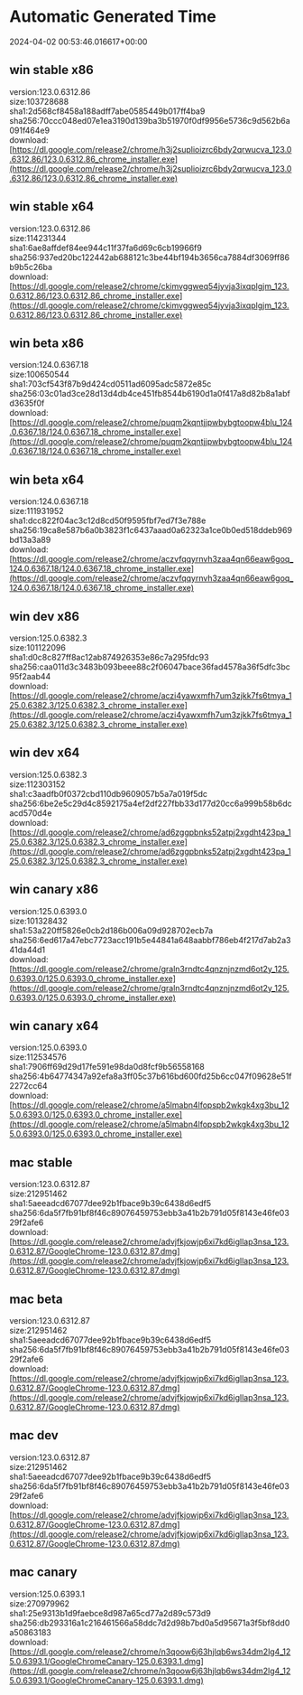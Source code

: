 # Automatic Generated Time
2024-04-02 00:53:46.016617+00:00

## win stable x86
version:123.0.6312.86  
size:103728688  
sha1:2d568cf8458a188adff7abe0585449b017ff4ba9  
sha256:70ccc048ed07e1ea3190d139ba3b51970f0df9956e5736c9d562b6a091f464e9  
download:[https://dl.google.com/release2/chrome/h3j2suplioizrc6bdy2qrwucva_123.0.6312.86/123.0.6312.86_chrome_installer.exe](https://dl.google.com/release2/chrome/h3j2suplioizrc6bdy2qrwucva_123.0.6312.86/123.0.6312.86_chrome_installer.exe)  

## win stable x64
version:123.0.6312.86  
size:114231344  
sha1:6ae8affdef84ee944c11f37fa6d69c6cb19966f9  
sha256:937ed20bc122442ab688121c3be44bf194b3656ca7884df3069ff86b9b5c26ba  
download:[https://dl.google.com/release2/chrome/ckimvggweq54jyvja3ixqplgjm_123.0.6312.86/123.0.6312.86_chrome_installer.exe](https://dl.google.com/release2/chrome/ckimvggweq54jyvja3ixqplgjm_123.0.6312.86/123.0.6312.86_chrome_installer.exe)  

## win beta x86
version:124.0.6367.18  
size:100650544  
sha1:703cf543f87b9d424cd0511ad6095adc5872e85c  
sha256:03c01ad3ce28d13d4db4ce451fb8544b6190d1a0f417a8d82b8a1abfd3635f0f  
download:[https://dl.google.com/release2/chrome/puqm2kqntjjpwbybgtoopw4blu_124.0.6367.18/124.0.6367.18_chrome_installer.exe](https://dl.google.com/release2/chrome/puqm2kqntjjpwbybgtoopw4blu_124.0.6367.18/124.0.6367.18_chrome_installer.exe)  

## win beta x64
version:124.0.6367.18  
size:111931952  
sha1:dcc822f04ac3c12d8cd50f9595fbf7ed7f3e788e  
sha256:19ca8e587b6a0b3823f1c6437aaad0a62323a1ce0b0ed518ddeb969bd13a3a89  
download:[https://dl.google.com/release2/chrome/aczvfqqyrnvh3zaa4qn66eaw6goq_124.0.6367.18/124.0.6367.18_chrome_installer.exe](https://dl.google.com/release2/chrome/aczvfqqyrnvh3zaa4qn66eaw6goq_124.0.6367.18/124.0.6367.18_chrome_installer.exe)  

## win dev x86
version:125.0.6382.3  
size:101122096  
sha1:d0c8c827ff8ac12ab874926353e86c7a295fdc93  
sha256:caa011d3c3483b093beee88c2f06047bace36fad4578a36f5dfc3bc95f2aab44  
download:[https://dl.google.com/release2/chrome/aczi4yawxmfh7um3zjkk7fs6tmya_125.0.6382.3/125.0.6382.3_chrome_installer.exe](https://dl.google.com/release2/chrome/aczi4yawxmfh7um3zjkk7fs6tmya_125.0.6382.3/125.0.6382.3_chrome_installer.exe)  

## win dev x64
version:125.0.6382.3  
size:112303152  
sha1:c3aadfb0f0372cbd110db9609057b5a7a019f5dc  
sha256:6be2e5c29d4c8592175a4ef2df227fbb33d177d20cc6a999b58b6dcacd570d4e  
download:[https://dl.google.com/release2/chrome/ad6zggpbnks52atpj2xgdht423pa_125.0.6382.3/125.0.6382.3_chrome_installer.exe](https://dl.google.com/release2/chrome/ad6zggpbnks52atpj2xgdht423pa_125.0.6382.3/125.0.6382.3_chrome_installer.exe)  

## win canary x86
version:125.0.6393.0  
size:101328432  
sha1:53a220ff5826e0cb2d186b006a09d928702ecb7a  
sha256:6ed617a47ebc7723acc191b5e44841a648aabbf786eb4f217d7ab2a341da44d1  
download:[https://dl.google.com/release2/chrome/graln3rndtc4qnznjnzmd6ot2y_125.0.6393.0/125.0.6393.0_chrome_installer.exe](https://dl.google.com/release2/chrome/graln3rndtc4qnznjnzmd6ot2y_125.0.6393.0/125.0.6393.0_chrome_installer.exe)  

## win canary x64
version:125.0.6393.0  
size:112534576  
sha1:7906ff69d29d17fe591e98da0d8fcf9b56558168  
sha256:4b64774347a92efa8a3ff05c37b616bd600fd25b6cc047f09628e51f2272cc64  
download:[https://dl.google.com/release2/chrome/a5lmabn4lfopspb2wkgk4xg3bu_125.0.6393.0/125.0.6393.0_chrome_installer.exe](https://dl.google.com/release2/chrome/a5lmabn4lfopspb2wkgk4xg3bu_125.0.6393.0/125.0.6393.0_chrome_installer.exe)  

## mac stable
version:123.0.6312.87  
size:212951462  
sha1:5aeeadcd67077dee92b1fbace9b39c6438d6edf5  
sha256:6da5f7fb91bf8f46c89076459753ebb3a41b2b791d05f8143e46fe0329f2afe6  
download:[https://dl.google.com/release2/chrome/advjfkjowjp6xi7kd6igllap3nsa_123.0.6312.87/GoogleChrome-123.0.6312.87.dmg](https://dl.google.com/release2/chrome/advjfkjowjp6xi7kd6igllap3nsa_123.0.6312.87/GoogleChrome-123.0.6312.87.dmg)  

## mac beta
version:123.0.6312.87  
size:212951462  
sha1:5aeeadcd67077dee92b1fbace9b39c6438d6edf5  
sha256:6da5f7fb91bf8f46c89076459753ebb3a41b2b791d05f8143e46fe0329f2afe6  
download:[https://dl.google.com/release2/chrome/advjfkjowjp6xi7kd6igllap3nsa_123.0.6312.87/GoogleChrome-123.0.6312.87.dmg](https://dl.google.com/release2/chrome/advjfkjowjp6xi7kd6igllap3nsa_123.0.6312.87/GoogleChrome-123.0.6312.87.dmg)  

## mac dev
version:123.0.6312.87  
size:212951462  
sha1:5aeeadcd67077dee92b1fbace9b39c6438d6edf5  
sha256:6da5f7fb91bf8f46c89076459753ebb3a41b2b791d05f8143e46fe0329f2afe6  
download:[https://dl.google.com/release2/chrome/advjfkjowjp6xi7kd6igllap3nsa_123.0.6312.87/GoogleChrome-123.0.6312.87.dmg](https://dl.google.com/release2/chrome/advjfkjowjp6xi7kd6igllap3nsa_123.0.6312.87/GoogleChrome-123.0.6312.87.dmg)  

## mac canary
version:125.0.6393.1  
size:270979962  
sha1:25e9313b1d9faebce8d987a65cd77a2d89c573d9  
sha256:db293316a1c216461566a58ddc7d2d98b7bd0a5d95671a3f5bf8dd0a50863183  
download:[https://dl.google.com/release2/chrome/n3qoow6j63hjlqb6ws34dm2lg4_125.0.6393.1/GoogleChromeCanary-125.0.6393.1.dmg](https://dl.google.com/release2/chrome/n3qoow6j63hjlqb6ws34dm2lg4_125.0.6393.1/GoogleChromeCanary-125.0.6393.1.dmg)  

